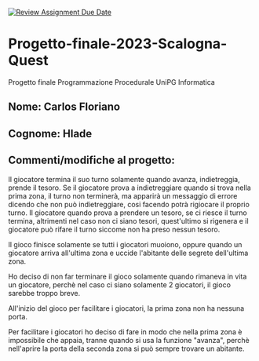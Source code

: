 [![Review Assignment Due Date](https://classroom.github.com/assets/deadline-readme-button-24ddc0f5d75046c5622901739e7c5dd533143b0c8e959d652212380cedb1ea36.svg)](https://classroom.github.com/a/vnVUxNv7)

# Progetto-finale-2023-Scalogna-Quest

Progetto finale Programmazione Procedurale UniPG Informatica

## Nome: Carlos Floriano

## Cognome: Hlade

## Commenti/modifiche al progetto:

Il giocatore termina il suo turno solamente quando avanza, indietreggia, prende il tesoro.
Se il giocatore prova a indietreggiare quando si trova nella prima zona, il turno non terminerà, ma apparirà un messaggio di errore dicendo che non può indietreggiare, cosi facendo potrà rigiocare il proprio turno.
Il giocatore quando prova a prendere un tesoro, se ci riesce il turno termina, altrimenti nel caso non ci siano tesori, quest'ultimo si rigenera e il giocatore può rifare il turno siccome non ha preso nessun tesoro.

Il gioco finisce solamente se tutti i giocatori muoiono, oppure quando un giocatore arriva all'ultima zona e uccide l'abitante delle segrete dell'ultima zona.

Ho deciso di non far terminare il gioco solamente quando rimaneva in vita un giocatore, perchè nel caso ci siano solamente 2 giocatori, il gioco sarebbe troppo breve.

All'inizio del gioco per facilitare i giocatori, la prima zona non ha nessuna porta.

Per facilitare i giocatori ho deciso di fare in modo che nella prima zona è impossibile che appaia, tranne quando si usa la funzione "avanza", perchè nell'aprire la porta della seconda zona si può sempre trovare un abitante.
